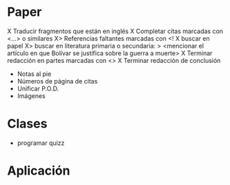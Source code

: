 # Paper

X Traducir fragmentos que están en inglés
X Completar citas marcadas con <...> o similares
X> Referencias faltantes marcadas con <!
	X buscar en papel
	X> buscar en literatura primaria o secundaria:
		> <mencionar el artículo en que Bolívar se justifica sobre la guerra a muerte>
X Terminar redacción en partes marcadas con <>
X Terminar redacción de conclusión
- Notas al pie
- Números de página de citas
- Unificar P.O.D.
- Imágenes

# Clases

- programar quizz

# Aplicación

